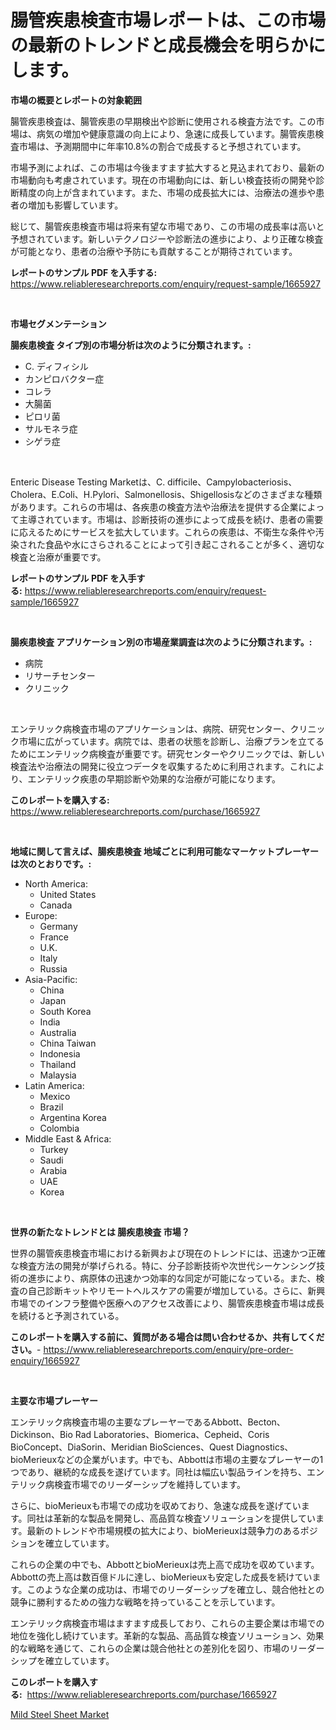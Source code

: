 <p><h1>腸管疾患検査市場レポートは、この市場の最新のトレンドと成長機会を明らかにします。</h1></p><p><strong>市場の概要とレポートの対象範囲</strong></p>
<p><p>腸管疾患検査は、腸管疾患の早期検出や診断に使用される検査方法です。この市場は、病気の増加や健康意識の向上により、急速に成長しています。腸管疾患検査市場は、予測期間中に年率10.8%の割合で成長すると予想されています。</p><p>市場予測によれば、この市場は今後ますます拡大すると見込まれており、最新の市場動向も考慮されています。現在の市場動向には、新しい検査技術の開発や診断精度の向上が含まれています。また、市場の成長拡大には、治療法の進歩や患者の増加も影響しています。</p><p>総じて、腸管疾患検査市場は将来有望な市場であり、この市場の成長率は高いと予想されています。新しいテクノロジーや診断法の進歩により、より正確な検査が可能となり、患者の治療や予防にも貢献することが期待されています。</p></p>
<p><strong>レポートのサンプル PDF を入手する:</strong> <a href="https://www.reliableresearchreports.com/enquiry/request-sample/1665927">https://www.reliableresearchreports.com/enquiry/request-sample/1665927</a></p>
<p>&nbsp;</p>
<p><strong>市場セグメンテーション</strong></p>
<p><strong>腸疾患検査 タイプ別の市場分析は次のように分類されます。:</strong></p>
<p><ul><li>C. ディフィシル</li><li>カンピロバクター症</li><li>コレラ</li><li>大腸菌</li><li>ピロリ菌</li><li>サルモネラ症</li><li>シゲラ症</li></ul></p>
<p>&nbsp;</p>
<p><p>Enteric Disease Testing Marketは、C. difficile、Campylobacteriosis、Cholera、E.Coli、H.Pylori、Salmonellosis、Shigellosisなどのさまざまな種類があります。これらの市場は、各疾患の検査方法や治療法を提供する企業によって主導されています。市場は、診断技術の進歩によって成長を続け、患者の需要に応えるためにサービスを拡大しています。これらの疾患は、不衛生な条件や汚染された食品や水にさらされることによって引き起こされることが多く、適切な検査と治療が重要です。</p></p>
<p><strong>レポートのサンプル PDF を入手する:</strong>&nbsp;<a href="https://www.reliableresearchreports.com/enquiry/request-sample/1665927">https://www.reliableresearchreports.com/enquiry/request-sample/1665927</a></p>
<p>&nbsp;</p>
<p><strong> 腸疾患検査 アプリケーション別の市場産業調査は次のように分類されます。:</strong></p>
<p><ul><li>病院</li><li>リサーチセンター</li><li>クリニック</li></ul></p>
<p>&nbsp;</p>
<p><p>エンテリック病検査市場のアプリケーションは、病院、研究センター、クリニック市場に広がっています。病院では、患者の状態を診断し、治療プランを立てるためにエンテリック病検査が重要です。研究センターやクリニックでは、新しい検査法や治療法の開発に役立つデータを収集するために利用されます。これにより、エンテリック疾患の早期診断や効果的な治療が可能になります。</p></p>
<p><strong>このレポートを購入する:</strong>&nbsp; <a href="https://www.reliableresearchreports.com/purchase/1665927">https://www.reliableresearchreports.com/purchase/1665927</a></p>
<p>&nbsp;</p>
<p><strong>地域に関して言えば、腸疾患検査 地域ごとに利用可能なマーケットプレーヤーは次のとおりです。:</strong></p>
<p><ul>
    <li>
        North America:
        <ul>
            <li>United States</li>
            <li>Canada</li>
        </ul>
    </li>
    <li>
        Europe:
        <ul>
            <li>Germany</li>
            <li>France</li>
            <li>U.K.</li>
            <li>Italy</li>
            <li>Russia</li>
        </ul>
    </li>
    <li>
        Asia-Pacific:
        <ul>
            <li>China</li>
            <li>Japan</li>
            <li>South Korea</li>
            <li>India</li>
            <li>Australia</li>
            <li>China Taiwan</li>
            <li>Indonesia</li>
            <li>Thailand</li>
            <li>Malaysia</li>
        </ul>
    </li>
    <li>
        Latin America:
        <ul>
            <li>Mexico</li>
            <li>Brazil</li>
            <li>Argentina Korea</li>
            <li>Colombia</li>
        </ul>
    </li>
    <li>
        Middle East & Africa:
        <ul>
            <li>Turkey</li>
            <li>Saudi</li>
            <li>Arabia</li>
            <li>UAE</li>
            <li>Korea</li>
        </ul>
    </li>
    </ul></p>
<p>&nbsp;</p>
<p><strong>世界の新たなトレンドとは 腸疾患検査 市場？</strong></p>
<p><p>世界の腸管疾患検査市場における新興および現在のトレンドには、迅速かつ正確な検査方法の開発が挙げられる。特に、分子診断技術や次世代シーケンシング技術の進歩により、病原体の迅速かつ効率的な同定が可能になっている。また、検査の自己診断キットやリモートヘルスケアの需要が増加している。さらに、新興市場でのインフラ整備や医療へのアクセス改善により、腸管疾患検査市場は成長を続けると予測されている。</p></p>
<p><strong>このレポートを購入する前に、質問がある場合は問い合わせるか、共有してください。</strong>- <a href="https://www.reliableresearchreports.com/enquiry/pre-order-enquiry/1665927">https://www.reliableresearchreports.com/enquiry/pre-order-enquiry/1665927</a></p>
<p>&nbsp;</p>
<p><strong>主要な市場プレーヤー</strong></p>
<p><p>エンテリック病検査市場の主要なプレーヤーであるAbbott、Becton、Dickinson、Bio Rad Laboratories、Biomerica、Cepheid、Coris BioConcept、DiaSorin、Meridian BioSciences、Quest Diagnostics、bioMerieuxなどの企業がいます。中でも、Abbottは市場の主要なプレーヤーの1つであり、継続的な成長を遂げています。同社は幅広い製品ラインを持ち、エンテリック病検査市場でのリーダーシップを維持しています。</p><p>さらに、bioMerieuxも市場での成功を収めており、急速な成長を遂げています。同社は革新的な製品を開発し、高品質な検査ソリューションを提供しています。最新のトレンドや市場規模の拡大により、bioMerieuxは競争力のあるポジションを確立しています。</p><p>これらの企業の中でも、AbbottとbioMerieuxは売上高で成功を収めています。Abbottの売上高は数百億ドルに達し、bioMerieuxも安定した成長を続けています。このような企業の成功は、市場でのリーダーシップを確立し、競合他社との競争に勝利するための強力な戦略を持っていることを示しています。</p><p>エンテリック病検査市場はますます成長しており、これらの主要企業は市場での地位を強化し続けています。革新的な製品、高品質な検査ソリューション、効果的な戦略を通じて、これらの企業は競合他社との差別化を図り、市場のリーダーシップを確立しています。</p></p>
<p><strong>このレポートを購入する:</strong>&nbsp;&nbsp;<a href="https://www.reliableresearchreports.com/purchase/1665927">https://www.reliableresearchreports.com/purchase/1665927</a></p>
<p><p><a href="https://angry-finch-aaf.notion.site/Mild-Steel-Sheet-Market-Furnish-Information-about-Market-Size-Market-Share-Market-Dynamics-and-Pr-080b1e7b19694a9eb465e6e664d36c05">Mild Steel Sheet Market</a></p></p>